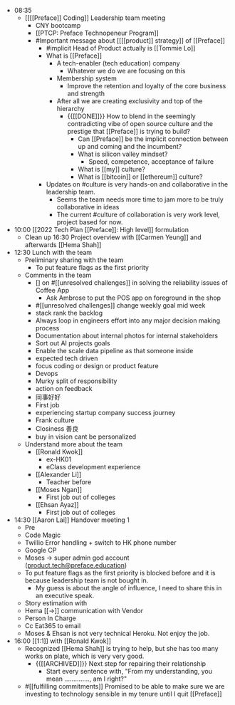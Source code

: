 - 08:35 
    - [[[[Preface]] Coding]] Leadership team meeting
        - CNY bootcamp
        - [[PTCP: Preface Technopeneur Program]]
        - #Important message about [[[[product]] strategy]] of [[Preface]]
            - #implicit Head of Product actually is [[Tommie Lo]]
            - What is [[Preface]]
                - A tech-enabler (tech education) company
                    - Whatever we do we are focusing on this
                - Membership system
                    - Improve the retention and loyalty of the core business and strength
                - After all we are creating exclusivity and top of the hierarchy
                    - {{[[DONE]]}} How to blend in the seemingly contradicting vibe of open source culture and the prestige that [[Preface]] is trying to build?
                        - Can [[Preface]] be the implicit connection between up and coming and the incumbent?
                        - What is silicon valley mindset?
                            - Speed, competence, acceptance of failure
                        - What is [[my]] culture?
                        - What is [[bitcoin]] or [[ethereum]] culture?
            - Updates on #culture is very hands-on and collaborative in the leadership team.
                - Seems the team needs more time to jam more to be truly collaborative in ideas
                - The current #culture of collaboration is very work level, project based for now.
- 10:00 [[2022 Tech Plan [[Preface]]: High level]] formulation
    - Clean up 16:30 Project overview with [[Carmen Yeung]] and afterwards [[Hema Shah]]
- 12:30 Lunch with the team
    - Preliminary sharing with the team
        - To put feature flags as the first priority
    - Comments in the team
        - [] on #[[unresolved challenges]] in solving the reliability issues of Coffee App
            - Ask Ambrose to put the POS app on foreground in the shop
        - #[[unresolved challenges]] change weekly goal mid week
        - stack rank the backlog
        - Always loop in engineers effort into any major decision making process
        - Documentation about internal photos for internal stakeholders
        - Sort out AI projects goals
        - Enable the scale data pipeline as that someone inside
        - expected tech driven
        - focus coding or design or product feature
        - Devops
        - Murky split of responsibility
        - action on feedback
        - 同事好好
        - First job 
        - experiencing startup company success journey
        - Frank culture
        - Closiness 善良
        - buy in vision cant be personalized
    - Understand more about the team
        - [[Ronald Kwok]]
            - ex-HK01
            - eClass development experience
        - [[Alexander Li]]
            - Teacher before
        - [[Moses Ngan]]
            - First job out of colleges
        - [[Ehsan Ayaz]]
            - First job out of colleges
- 14:30 [[Aaron Lai]] Handover meeting 1
    - Pre
    - Code Magic
    - Twillio Error handling + switch to HK phone number
    - Google CP
    - Moses -> super admin god account ([product.tech@preface.education](mailto:product.tech@preface.education))
    - To put feature flags as the first priority is blocked before and it is because leadership team is not bought in.
        - My guess is about the angle of influence, I need to share this in an executive speak.
    - Story estimation with
    - Hema [[->]] communication with Vendor
    - Person In Charge
    - Cc Eat365 to email
    - Moses & Ehsan is not very technical Heroku. Not enjoy the job.
- 16:00 [[1:1]] with [[Ronald Kwok]]
    - Recognized [[Hema Shah]] is trying to help, but she has too many works on plate, which is very very good.
        - {{[[ARCHIVED]]}} Next step for repairing their relationship
            - Start every sentence with, "From my understanding, you mean .............., am I right?"
    - #[[fulfilling commitments]] Promised to be able to make sure we are investing to technology sensible in my tenure until I quit [[Preface]]
